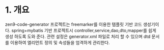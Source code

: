 # 1. 개요
zen9-code-generator 프로젝트는 freemarker를 이용한 템플릿 기반 코드 생성기이다. spring+mybatis 기반 프로젝트시 
controller,service,dao,dto,mapper를 쉽게 생성 하도록 도와 준다. 관련 설정은 generator.xml 파일로 처리 할 수 있으며 
dtd 문서를 이용하여 엘리먼트 정의 및 속성들을 엄격하게 관리한다.
